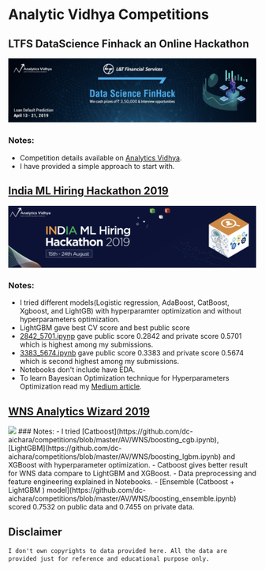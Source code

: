# Analytic Vidhya Competitions

## LTFS DataScience Finhack an Online Hackathon
<img src='LFTS/images/ltfs.png'>

### Notes:
- Competition details available on [Analytics Vidhya](https://datahack.analyticsvidhya.com/contest/ltfs-datascience-finhack-an-online-hackathon/).
- I have provided a simple approach to start with.  

## [India ML Hiring Hackathon 2019](https://datahack.analyticsvidhya.com/contest/india-ml-hiring-hackathon-2019/)

<img src='India_ML_Hiring_2019/images/India_ml.png'>

### Notes:
- I tried different models(Logistic regression, AdaBoost, CatBoost, Xgboost, and LightGB) with hyperparamter optimization and without hyperparameters optimization. <br>
- LightGBM gave best CV score and best public score 
- [2842_5701.ipynp](https://github.com/dc-aichara/competitions/blob/master/AV/India_ML_Hiring_2019/2842_5701.ipynb) gave public score 0.2842 and private score 0.5701 which is highest among my submissions.<br>
- [3383_5674.ipynb](https://github.com/dc-aichara/competitions/blob/master/AV/India_ML_Hiring_2019/3383_5674.ipynb) gave public score 0.3383 and private score 0.5674 which is second highest among my submissions.<br>
- Notebooks don't include have EDA. <br>
- To learn Bayesioan Optimization technique for Hyperparameters Optimization read my [Medium article](https://medium.com/analytics-vidhya/hyperparameters-optimization-for-lightgbm-catboost-and-xgboost-regressors-using-bayesian-6e7c495947a9). <br>

## [WNS Analytics Wizard 2019](https://datahack.analyticsvidhya.com/contest/wns-analytics-wizard-2019/)
<img src='WNS/images/wnd.png'>
### Notes: 
- I tried [Catboost](https://github.com/dc-aichara/competitions/blob/master/AV/WNS/boosting_cgb.ipynb), [LightGBM](https://github.com/dc-aichara/competitions/blob/master/AV/WNS/boosting_lgbm.ipynb) and XGBoost with hyperparameter optimization.
- Catboost gives better result for WNS data compare to LightGBM and XGBoost.
- Data preprocessing and feature engineering explained in Notebooks.
- [Ensemble (Catboost + LightGBM ) model](https://github.com/dc-aichara/competitions/blob/master/AV/WNS/boosting_ensemble.ipynb) scored 0.7532 on public data and 0.7455 on private data.

## Disclaimer

```text
I don't own copyrights to data provided here. All the data are provided just for reference and educational purpose only. 

```
